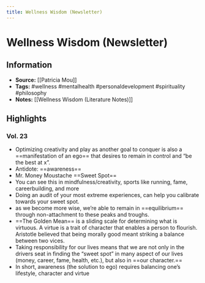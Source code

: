 ```yaml
---
title: Wellness Wisdom (Newsletter)
---
```

# Wellness Wisdom (Newsletter)

## Information
- **Source:** [[Patricia Mou]]
- **Tags:** #wellness #mentalhealth #personaldevelopment #spirituality #philosophy 
- **Notes:** [[Wellness Wisdom (Literature Notes)]]

## Highlights
### Vol. 23
- Optimizing creativity and play as another goal to conquer is also a ==manifestation of an ego== that desires to remain in control and “be the best at x”.
- Antidote: ==awareness==
- Mr. Money Moustache ==Sweet Spot==
- You can see this in mindfulness/creativity, sports like running, fame, careerbuilding, and more
- Doing an audit of your most extreme experiences, can help you calibrate towards your sweet spot.
- as we become more wise, we’re able to remain in ==equilibrium== through non-attachment to these peaks and troughs.
-  ==The Golden Mean== is a sliding scale for determining what is virtuous. A virtue is a trait of character that enables a person to flourish. Aristotle believed that being morally good meant striking a balance between two vices.
-  Taking responsibility for our lives means that we are not only in the drivers seat in finding the “sweet spot” in many aspect of our lives (money, career, fame, health, etc.), but also in ==our character.==
-  In short, awareness (the solution to ego) requires balancing one’s lifestyle, character and virtue
